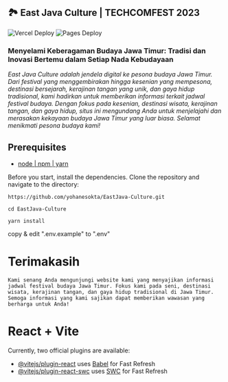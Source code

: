## :national_park: East Java Culture | TECHCOMFEST 2023

![Vercel Deploy](https://therealsujitk-vercel-badge.vercel.app/?app=east-java-culture)
![Pages Deploy](https://img.shields.io/website?url=https://east-java-culture.vercel.app/&label=status)

### Menyelami Keberagaman Budaya Jawa Timur: Tradisi dan Inovasi Bertemu dalam Setiap Nada Kebudayaan

_East Java Culture adalah jendela digital ke pesona budaya Jawa Timur. Dari festival yang menggembirakan hingga kesenian yang mempesona, destinasi bersejarah, kerajinan tangan yang unik, dan gaya hidup tradisional, kami hadirkan untuk memberikan informasi terkait jadwal festival budaya. Dengan fokus pada kesenian, destinasi wisata, kerajinan tangan, dan gaya hidup, situs ini mengundang Anda untuk menjelajahi dan merasakan kekayaan budaya Jawa Timur yang luar biasa. Selamat menikmati pesona budaya kami!_

## Prerequisites

-   [ node | npm | yarn](https://nodejs.org/)

Before you start, install the dependencies. Clone the repository and navigate to the directory:

    https://github.com/yohanesokta/EastJava-Culture.git

    cd EastJava-Culture

    yarn install

copy & edit ".env.example" to ".env"

# Terimakasih

    Kami senang Anda mengunjungi website kami yang menyajikan informasi jadwal festival budaya Jawa Timur. Fokus kami pada seni, destinasi wisata, kerajinan tangan, dan gaya hidup tradisional di Jawa Timur. Semoga informasi yang kami sajikan dapat memberikan wawasan yang berharga untuk Anda!

# React + Vite

Currently, two official plugins are available:

-   [@vitejs/plugin-react](https://github.com/vitejs/vite-plugin-react/blob/main/packages/plugin-react/README.md) uses [Babel](https://babeljs.io/) for Fast Refresh
-   [@vitejs/plugin-react-swc](https://github.com/vitejs/vite-plugin-react-swc) uses [SWC](https://swc.rs/) for Fast Refresh
